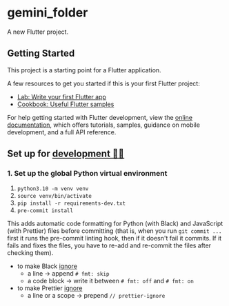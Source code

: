 # gemini_folder

A new Flutter project.

## Getting Started

This project is a starting point for a Flutter application.

A few resources to get you started if this is your first Flutter project:

- [Lab: Write your first Flutter app](https://docs.flutter.dev/get-started/codelab)
- [Cookbook: Useful Flutter samples](https://docs.flutter.dev/cookbook)

For help getting started with Flutter development, view the
[online documentation](https://docs.flutter.dev/), which offers tutorials,
samples, guidance on mobile development, and a full API reference.

## Set up for <u>development 🧑‍💻</u>

### 1. Set up the global Python virtual environment
1. `python3.10 -m venv venv`
2. `source venv/bin/activate`
3. `pip install -r requirements-dev.txt`
4. `pre-commit install`

This adds automatic code formatting for Python (with Black) and JavaScript (with Prettier) files before committing (that is, when you run `git commit ...` first it runs the pre-commit linting hook, then if it doesn't fail it commits. If it fails and fixes the files, you have to re-add and re-commit the files after checking them).
- to make Black [ignore](https://black.readthedocs.io/en/stable/the_black_code_style/current_style.html#code-style)
  - a line -> append `# fmt: skip`
  - a code block -> write it between `# fmt: off` and `# fmt: on`
- to make Prettier [ignore](https://prettier.io/docs/en/ignore.html)
  - a line or a scope -> prepend `// prettier-ignore`
